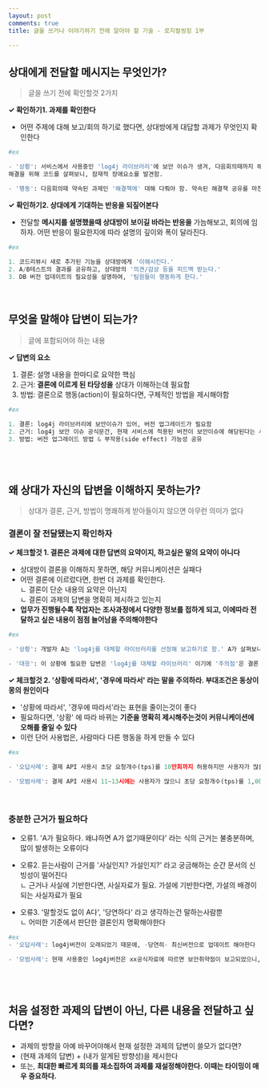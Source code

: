 ```yaml
---
layout: post
comments: true
title: 글을 쓰거나 이야기하기 전에 알아야 할 기술 - 로지컬씽킹 1부

---
```


## 상대에게 전달할 메시지는 무엇인가?
> 글을 쓰기 전에 확인할것 2가지

**✓ 확인하기1. 과제를 확인한다**
- 어떤 주제에 대해 보고/회의 하기로 했다면, 상대방에게 대답할 과제가 무엇인지 확인한다

```python
#ex

- '상황': 서비스에서 사용중인 'log4j 라이브러리'에 보안 이슈가 생겨, 다음회의때까지 해결책을 준비해오기로 함.
해결을 위해 코드를 살펴보니, 잠재적 장애요소를 발견함.

- '행동': 다음회의때 약속된 과제인 '해결책에' 대해 다뤄야 함. 약속된 해결책 공유를 마친 뒤 장애요소를 언급하거나, 장애요소가 더 급하다면 별도 긴급회의를 잡자
```


**✓ 확인하기2. 상대에게 기대하는 반응을 되짚어본다**
* 전달할 **메시지를 설명했을때 상대방이 보이길 바라는 반응을** 가늠해보고, 회의에 임하자. 어떤 반응이 필요한지에 따라 설명의 깊이와 폭이 달라진다.


```python
#ex
 
1. 코드리뷰시 새로 추가된 기능을 상대방에게 '이해시킨다.'
2. A/B테스트의 결과를 공유하고, 상대방의 '의견/감상 등을 피드백 받는다.'
3. DB 버전 업데이트의 필요성을 설명하여, '팀원들이 행동하게 한다.'
```
<br>

## 무엇을 말해야 답변이 되는가?
> 글에 포함되어야 하는 내용

**✓ 답변의 요소**
1. 결론: 설명 내용을 한마디로 요약한 핵심
2. 근거: **결론에 이르게 된 타당성을** 상대가 이해하는데 필요함
3. 방법: 결론으로 행동(action)이 필요하다면, 구체적인 방법을 제시해야함

```python
#ex

1. 결론: log4j 라이브러리에 보안이슈가 있어, 버전 업그레이드가 필요함
2. 근거: log4j 보안 이슈 공식문건, 현재 서비스에 적용된 버전이 보안이슈에 해당된다는 사실 전달
3. 방법: 버전 업그레이드 방법 & 부작용(side effect) 가능성 공유
```
</br>
</br>



## 왜 상대가 자신의 답변을 이해하지 못하는가?
> 상대가 결론, 근거, 방법이 명쾌하게 받아들이지 않으면 아무런 의미가 없다

### 결론이 잘 전달됐는지 확인하자

**✓ 체크할것 1. 결론은 과제에 대한 답변의 요약이지, 하고싶은 말의 요약이 아니다**
* 상대방이 결론을 이해하지 못하면, 해당 커뮤니케이션은 실패다
* 어떤 결론에 이르렀다면, 한번 더 과제를 확인한다.  
ㄴ 결론이 단순 내용의 요약은 아닌지  
ㄴ 결론이 과제의 답변을 명확히 제시하고 있는지
* **업무가 진행될수록 작업자는 조사과정에서 다양한 정보를 접하게 되고, 이에따라 전달하고 싶은 내용이 점점 늘어남을 주의해야한다**

```python
#ex

- '상황': 개발자 A는 'log4j를 대체할 라이브러리를 선정해 보고하기로 함.' A가 살펴보니 log4j를 변경할때 주의할 점이 상당히 많았고, 주의점들을 간결히 정리하여 보고하였다

- '대응': 이 상황에 필요한 답변은 'log4j를 대체할 라이브러리' 이기에 '주의점'은 결론 도출에 필요하지만, 결론 그 자체는 될 수 없다.
```

**✓ 체크할것 2. '상황에 따라서', '경우에 따라서' 라는 말을 주의하라. 부대조건은 동상이몽의 원인이다**
* '상황에 따라서', '경우에 따라서'라는 표현을 줄이는것이 좋다
* 필요하다면, '상황' 에 따라 바뀌는 **기준을 명확히 제시해주는것이 커뮤니케이션에 오해를 줄일 수 있다**
* 이런 단어 사용법은, 사람마다 다른 행동을 하게 만들 수 있다

```python
#ex

- '오답사례': 결제 API 사용시 초당 요청개수(tps)를 10만회까지 허용하지만 사용자가 많을땐 tps를 줄여 사용한다

- '모범사례': 결제 API 사용시 11~13시에는 사용자가 많으니 초당 요청개수(tps)를 1,000회 이하로 제한하여 사용하고, 그 외 시간에는 10만회까지 허용함
```
</br>


### 충분한 근거가 필요하다

- 오류1. 'A가 필요하다. 왜냐하면 A가 없기때문이다' 라는 식의 근거는 불충분하며, 많이 발생하는 오류이다
- 오류2. 듣는사람이 근거를 '사실인지? 가설인지?' 라고 궁금해하는 순간 문서의 신빙성이 떨어진다  
ㄴ 근거나 사실에 기반한다면, 사실자료가 필요. 가설에 기반한다면, 가설의 배경이 되는 사실자료가 필요

- 오류3. '말할것도 없이 A다', '당연하다' 라고 생각하는건 말하는사람뿐  
ㄴ 어떠한 기준에서 판단한 결론인지 명확해야한다

```python
#ex
- '오답사례': log4j버전이 오래되었기 때문에, -당연히- 최신버전으로 업데이트 해야한다

- '모범사례': 현재 사용중인 log4j버전은 xx공식자료에 따르면 보안취약점이 보고되었으니, 최신(2.x.x)버전으로 업데이트 해야한다. 
```
</br>
</br>

## 처음 설정한 과제의 답변이 아닌, 다른 내용을 전달하고 싶다면?
* 과제의 방향을 아예 바꾸어야해서 현재 설정한 과제의 답변이 쓸모가 없다면?
* (현재 과제의 답변) + (내가 알게된 방향성)을 제시한다
* 또는, **최대한 빠르게 회의를 재소집하여 과제를 재설정해야한다. 이때는 타이밍이 매우 중요하다.**
